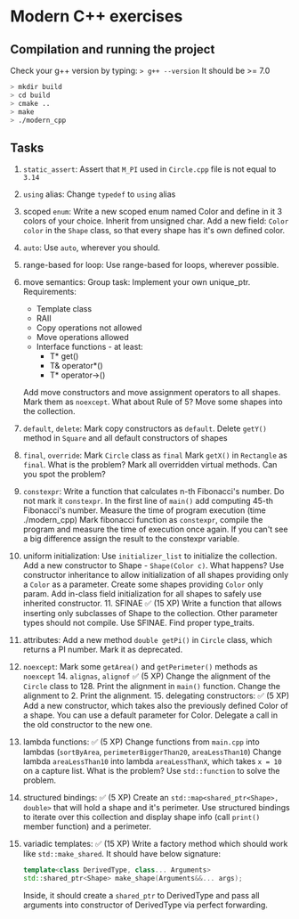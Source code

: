 # Modern C++ exercises

## Compilation and running the project

Check your g++ version by typing:
`> g++ --version`
It should be >= 7.0

```bash
> mkdir build
> cd build
> cmake ..
> make
> ./modern_cpp
```

## Tasks

1. `static_assert`:
    Assert that `M_PI` used in `Circle.cpp` file is not equal to `3.14`
2. `using` alias:
    Change `typedef` to `using` alias
3. scoped `enum`:
    Write a new scoped enum named Color and define in it 3 colors of your choice. Inherit from unsigned char.
    Add a new field: `Color color` in the `Shape` class, so that every shape has it's own defined color.
4. `auto`:
    Use `auto`, wherever you should.
5. range-based for loop:
    Use range-based for loops, wherever possible.
6. move semantics:
    Group task:
    Implement your own unique_ptr. Requirements:
    - Template class
    - RAII
    - Copy operations not allowed
    - Move operations allowed
    - Interface functions - at least:
        - T* get()
        - T& operator*()
        - T* operator->()

    Add move constructors and move assignment operators to all shapes.
    Mark them as `noexcept`.
    What about Rule of 5?
    Move some shapes into the collection.
7. `default`, `delete`:
    Mark copy constructors as `default`.
    Delete `getY()` method in `Square` and all default constructors of shapes
8. `final`, `override`:
    Mark `Circle` class as `final`
    Mark `getX()` in `Rectangle` as `final`. What is the problem?
    Mark all overridden virtual methods. Can you spot the problem?
9. `constexpr`:
    Write a function that calculates n-th Fibonacci's number. Do not mark it `constexpr`.
    In the first line of `main()` add computing 45-th Fibonacci's number. Measure the time of program execution (time ./modern_cpp)
    Mark fibonacci function as `constexpr`, compile the program and measure the time of execution once again.
    If you can't see a big difference assign the result to the constexpr variable.
10. uniform initialization:
    Use `initializer_list` to initialize the collection.
    Add a new constructor to Shape - `Shape(Color c)`. What happens?
    Use constructor inheritance to allow initialization of all shapes providing only a `Color` as a parameter. Create some shapes providing `Color` only param.
    Add in-class field initialization for all shapes to safely use inherited constructor.
    11. SFINAE ✅ (15 XP)
        Write a function that allows inserting only subclasses of Shape to the collection. Other parameter types should not compile. Use SFINAE. Find proper type_traits.
12. attributes:
    Add a new method `double getPi()` in `Circle` class, which returns a PI number. Mark it as deprecated.
13. `noexcept`:
    Mark some `getArea()` and `getPerimeter()` methods as `noexcept`
    14. `alignas`, `alignof` ✅ (5 XP)
        Change the alignment of the `Circle` class to 128.
        Print the alignment in `main()` function.
        Change the alignment to 2.
        Print the alignment.
    15. delegating constructors: ✅ (5 XP)
        Add a new constructor, which takes also the previously defined Color of a shape. You can use a default parameter for Color.
        Delegate a call in the old constructor to the new one.
16. lambda functions: ✅ (5 XP)
    Change functions from `main.cpp` into lambdas (`sortByArea`, `perimeterBiggerThan20`, `areaLessThan10`)
    Change lambda `areaLessThan10` into lambda `areaLessThanX`, which takes `x = 10` on a capture list. What is the problem?
    Use `std::function` to solve the problem.
17. structured bindings: ✅ (5 XP)
    Create an `std::map<shared_ptr<Shape>, double>` that will hold a shape and it's perimeter.
    Use structured bindings to iterate over this collection and display shape info (call `print()` member function) and a perimeter.
18. variadic templates: ✅ (15 XP)
    Write a factory method which should work like `std::make_shared`.
    It should have below signature:

    ```cpp
    template<class DerivedType, class... Arguments>
    std::shared_ptr<Shape> make_shape(Arguments&&... args);
    ```

    Inside, it should create a `shared_ptr` to DerivedType and pass all arguments into constructor of DerivedType via perfect forwarding.
